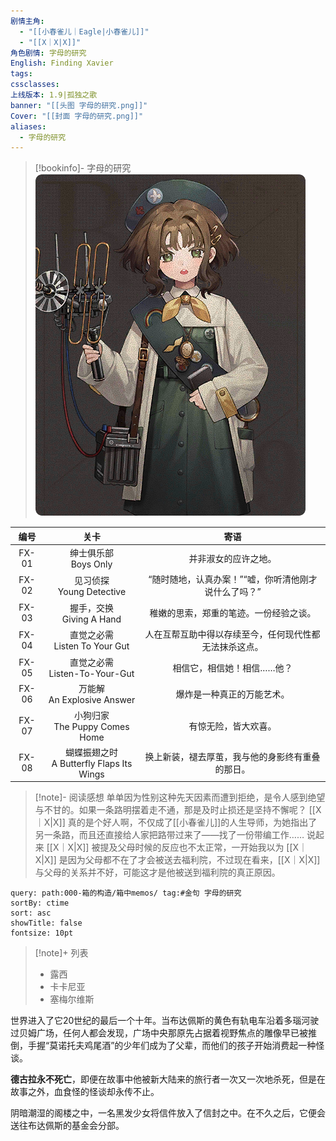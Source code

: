 ```yaml
---
剧情主角:
  - "[[小春雀儿｜Eagle|小春雀儿]]"
  - "[[X｜X|X]]"
角色剧情: 字母的研究
English: Finding Xavier
tags: 
cssclasses: 
上线版本: 1.9|孤独之歌
banner: "[[头图 字母的研究.png]]"
Cover: "[[封面 字母的研究.png]]"
aliases:
  - 字母的研究
---
```

> [!bookinfo]- 字母的研究
> ![](assets/小春雀儿·字母的研究.assets/封面%20字母的研究.png)
> 
| 编号  |                     关卡                     |                          寄语                          |
| :---: | :------------------------------------------: | :----------------------------------------------------: |
| FX-01 |           绅士俱乐部<br/>Boys Only           |                  并非淑女的应许之地。                  |
| FX-02 |         见习侦探<br/>Young Detective         |  “随时随地，认真办案！”“嘘，你听清他刚才说什么了吗？”  |
| FX-03 |         握手，交换<br/>Giving A Hand         |         稚嫩的思索，郑重的笔迹。一份经验之谈。         |
| FX-04 |      直觉之必需<br/>Listen To Your Gut       | 人在互帮互助中得以存续至今，任何现代性都无法抹杀这点。 |
| FX-05 |      直觉之必需<br/>Listen-To-Your-Gut       |               相信它，相信她！相信……他？               |
| FX-06 |        万能解<br/>An Explosive Answer        |               爆炸是一种真正的万能艺术。               |
| FX-07 |      小狗归家<br/>The Puppy Comes Home       |                  有惊无险，皆大欢喜。                  |
| FX-08 | 蝴蝶振翅之时<br/>A Butterfly Flaps Its Wings |    换上新装，褪去厚茧，我与他的身影终有重叠的那日。    |

> [!note]- 阅读感想
> 单单因为性别这种先天因素而遭到拒绝，是令人感到绝望与不甘的。如果一条路明摆着走不通，那是及时止损还是坚持不懈呢？
> [[X｜X|X]] 真的是个好人啊，不仅成了[[小春雀儿]]的人生导师，为她指出了另一条路，而且还直接给人家把路带过来了——找了一份带编工作……
> 说起来 [[X｜X|X]] 被提及父母时候的反应也不太正常，一开始我以为 [[X｜X|X]] 是因为父母都不在了才会被送去福利院，不过现在看来，[[X｜X|X]] 与父母的关系并不好，可能这才是他被送到福利院的真正原因。

~~~~note-gallery
query: path:000-箱的构造/箱中memos/ tag:#金句 字母的研究
sortBy: ctime
sort: asc
showTitle: false
fontsize: 10pt
~~~~

> [!note]+ 列表
> - 露西
> - 卡卡尼亚
> - 塞梅尔维斯

世界进入了它20世纪的最后一个十年。当布达佩斯的黄色有轨电车沿着多瑙河驶过贝姆广场，任何人都会发现，广场中央那原先占据着视野焦点的雕像早已被推倒，手握“莫诺托夫鸡尾酒”的少年们成为了父辈，而他们的孩子开始消费起一种怪谈。

**德古拉永不死亡**，即便在故事中他被新大陆来的旅行者一次又一次地杀死，但是在故事之外，血食怪的怪谈却永传不止。

阴暗潮湿的阁楼之中，一名黑发少女将信件放入了信封之中。在不久之后，它便会送往布达佩斯的基金会分部。